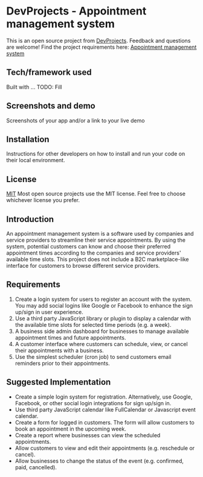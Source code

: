 # DevProjects - Appointment management system

This is an open source project from [DevProjects](http://www.codementor.io/projects). Feedback and questions are welcome!
Find the project requirements here: [Appointment management system](https://www.codementor.io/projects/web/appointment-management-system-compu19a0t)

## Tech/framework used

Built with ... TODO: Fill

## Screenshots and demo

Screenshots of your app and/or a link to your live demo

## Installation

Instructions for other developers on how to install and run your code on their local environment.

## License

[MIT](https://choosealicense.com/licenses/mit/)
Most open source projects use the MIT license. Feel free to choose whichever license you prefer.

## Introduction

An appointment management system is a software used by companies and service providers to streamline their service appointments. By using the system, potential customers can know and choose their preferred appointment times according to the companies and service providers' available time slots. This project does not include a B2C marketplace-like interface for customers to browse different service providers.

## Requirements

1. Create a login system for users to register an account with the system. You may add social logins like Google or Facebook to enhance the sign up/sign in user experience.
2. Use a third party JavaScript library or plugin to display a calendar with the available time slots for selected time periods (e.g. a week).
3. A business side admin dashboard for businesses to manage available appointment times and future appointments.
4. A customer interface where customers can schedule, view, or cancel their appointments with a business.
5. Use the simplest scheduler (cron job) to send customers email reminders prior to their appointments.

## Suggested Implementation

- Create a simple login system for registration. Alternatively, use Google, Facebook, or other social login integrations for sign up/sign in.
- Use third party JavaScript calendar like FullCalendar or Javascript event calendar.
- Create a form for logged in customers. The form will allow customers to book an appointment in the upcoming week.
- Create a report where businesses can view the scheduled appointments.
- Allow customers to view and edit their appointments (e.g. reschedule or cancel).
- Allow businesses to change the status of the event (e.g. confirmed, paid, cancelled).
